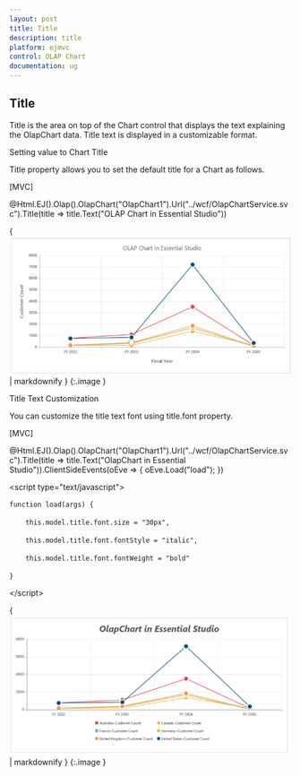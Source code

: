 ```yaml
---
layout: post
title: Title
description: title
platform: ejmvc
control: OLAP Chart
documentation: ug
---
```


## Title

Title is the area on top of the Chart control that displays the text explaining the OlapChart data. Title text is displayed in a customizable format.  

Setting value to Chart Title

Title property allows you to set the default title for a Chart as follows. 



[MVC]

@Html.EJ().Olap().OlapChart("OlapChart1").Url("../wcf/OlapChartService.svc").Title(title => title.Text("OLAP Chart in Essential Studio"))





{ ![C:/Users/Tamilarasu .M/Pictures/document/Chart/ChartSettingtitile.png](Title_images/Title_img1.png) | markdownify }
{:.image }


Title Text Customization 

You can customize the title text font using title.font property.



[MVC]

@Html.EJ().Olap().OlapChart("OlapChart1").Url("../wcf/OlapChartService.svc").Title(title => title.Text("OlapChart in Essential Studio")).ClientSideEvents(oEve => { oEve.Load("load"); })



&lt;script type="text/javascript"&gt;

    function load(args) {

        this.model.title.font.size = "30px",

        this.model.title.font.fontStyle = "italic",

        this.model.title.font.fontWeight = "bold"

    }

&lt;/script&gt;





{ ![C:/Users/Tamilarasu .M/Pictures/document/Chart/chartTitle.png](Title_images/Title_img2.png) | markdownify }
{:.image }


